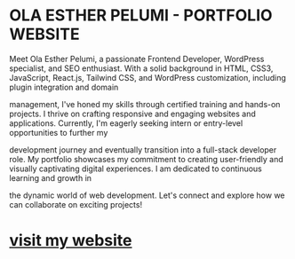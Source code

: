# OLA ESTHER PELUMI - PORTFOLIO WEBSITE

Meet Ola Esther Pelumi, a passionate Frontend Developer, WordPress specialist, and SEO enthusiast. With a solid background in HTML, CSS3, JavaScript, React.js, Tailwind CSS, and WordPress customization, including plugin integration and domain

management, I've honed my skills through certified training and hands-on projects. I thrive on crafting responsive and engaging websites and applications. Currently, I'm eagerly seeking intern or entry-level opportunities to further my

development journey and eventually transition into a full-stack developer role. My portfolio showcases my commitment to creating user-friendly and visually captivating digital experiences. I am dedicated to continuous learning and growth in

the dynamic world of web development. Let's connect and explore how we can collaborate on exciting projects!

# [visit my website](https://myportfolio-website-two.vercel.app/)
